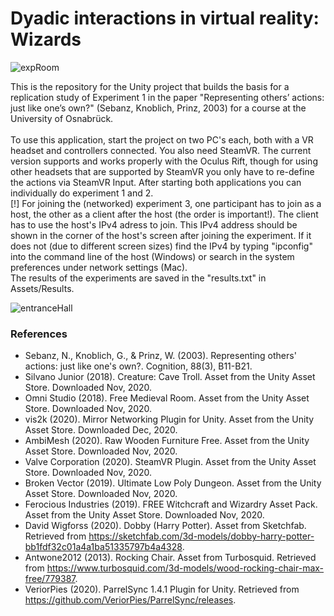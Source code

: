 # Dyadic interactions in virtual reality: Wizards

![expRoom](https://user-images.githubusercontent.com/57441991/101847298-3310de80-3b53-11eb-9b0f-2f7eb87624fe.PNG)

This is the repository for the Unity project that builds the basis for a replication study of Experiment 1 in the paper "Representing others’ actions: just like one’s own?" (Sebanz, Knoblich, Prinz, 2003) for a course at the University of Osnabrück.
<br>
<br>
To use this application, start the project on two PC's each, both with a VR headset and controllers connected. You also need SteamVR. The current version supports and works properly with the Oculus Rift, though for using other headsets that are supported by SteamVR you only have to re-define the actions via SteamVR Input.
After starting both applications you can individually do experiment 1 and 2. <br>
[!] For joining the (networked) experiment 3, one participant has to join as a host, the other as a client after the host (the order is important!). The client has to use the host's IPv4 adress to join. This IPv4 address should be shown in the corner of the host's screen after joining the experiment. If it does not (due to different screen sizes) find the IPv4 by typing "ipconfig" into the command line of the host (Windows) or search in the system preferences under network settings (Mac). <br>
The results of the experiments are saved in the "results.txt" in Assets/Results.

![entranceHall](https://user-images.githubusercontent.com/57441991/101847194-f2b16080-3b52-11eb-89d9-faf2b4c43164.PNG)

### References
- Sebanz, N., Knoblich, G., & Prinz, W. (2003). Representing others' actions: just like one's own?. Cognition, 88(3), B11-B21.
- Silvano Junior (2018). Creature: Cave Troll. Asset from the Unity Asset Store. Downloaded Nov, 2020.
- Omni Studio (2018). Free Medieval Room. Asset from the Unity Asset Store. Downloaded Nov, 2020.
- vis2k (2020). Mirror Networking Plugin for Unity. Asset from the Unity Asset Store. Downloaded Dec, 2020.
- AmbiMesh (2020). Raw Wooden Furniture Free. Asset from the Unity Asset Store. Downloaded Nov, 2020.
- Valve Corporation (2020). SteamVR Plugin. Asset from the Unity Asset Store. Downloaded Nov, 2020.
- Broken Vector (2019). Ultimate Low Poly Dungeon. Asset from the Unity Asset Store. Downloaded Nov, 2020.
- Ferocious Industries (2019). FREE Witchcraft and Wizardry Asset Pack. Asset from the Unity Asset Store. Downloaded Nov, 2020.
- David Wigforss (2020). Dobby (Harry Potter). Asset from Sketchfab. Retrieved from https://sketchfab.com/3d-models/dobby-harry-potter-bb1fdf32c01a4a1ba51335797b4a4328.
- Antwone2012 (2013). Rocking Chair. Asset from Turbosquid. Retrieved from https://www.turbosquid.com/3d-models/wood-rocking-chair-max-free/779387.
- VeriorPies (2020). ParrelSync 1.4.1 Plugin for Unity. Retrieved from https://github.com/VeriorPies/ParrelSync/releases.
